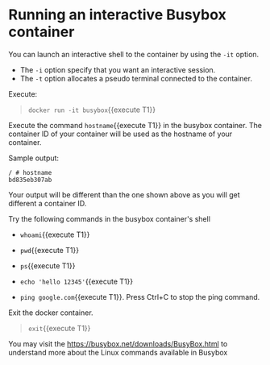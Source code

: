 # Running an interactive Busybox container

You can launch an interactive shell to the container by using the `-it` option.
- The `-i` option specify that you want an interactive session.
- The `-t` option allocates a pseudo  terminal connected to the container.

Execute:

> `docker run -it busybox`{{execute T1}}

Execute the command `hostname`{{execute T1}} in the busybox container. The container ID of your container will be used as the hostname of your container.

Sample output:
```
/ # hostname
bd835eb307ab
```
Your output will be different than the one shown above as you will get different a container ID.

Try the following commands in the busybox container's shell
- `whoami`{{execute T1}}

- `pwd`{{execute T1}}

- `ps`{{execute T1}}

- `echo 'hello 12345'`{{execute T1}}

- `ping google.com`{{execute T1}}. Press Ctrl+C to stop the ping command.

Exit the docker container.

> `exit`{{execute T1}}

You may visit the https://busybox.net/downloads/BusyBox.html to understand more about the Linux commands available in Busybox 
